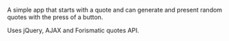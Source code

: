 A simple app that starts with a quote and can generate and present random quotes with the press of a button.

Uses jQuery, AJAX and Forismatic quotes API.